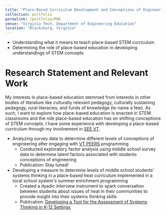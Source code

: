 ```yaml
---
title: "Place-Based Curriculum Development and Conceptions of Engineering"
collection: portfolio
permalink: /portfolio/PBE
venue: "Virginia Tech, Department of Engineering Education"
location: "Blacksburg, Virginia"
---
```


* Understanding what it means to teach place-based STEM curriculum
* Determining the role of place-based education in developing understandings of STEM concepts

Research Statement and Relevant Work
======
My interests in place-based education stemmed from interests in other bodies of literature like culturally relevant pedagogy, culturally sustaining pedagogy, rural literacies, and funds of knowledge (to name a few). As such, I want to explore how place-based education is enacted in STEM classrooms and the role place-based education has on shifting conceptions of STEM concepts. I have some experience with developing a place-based curriculum through my involvement in [SEE VT](https://theroanokestar.com/2021/05/07/va-tech-researcher-looks-to-instill-pride-and-hope-for-rural-schoolchildren/).

* Analyzing survey data to determine different levels of conceptions of engineering after engaging with [VT PEERS](https://eng.vt.edu/magazine/stories/spring-2020/discovering-the-rural-engineer.html) programming
  * Conducted exploratory factor analysis using middle school survey data to determine latent factors associated with students conceptions of engineering
  * Publication: Stay tuned!
* Developing a measure to determine levels of middle school students' systems thinking in a place-based heat curriculum implemented in a local school system's summer enrichment programming
  * Created a dyadic interview instrument to spark conversation between students about issues of heat in their communities to provide insight into their systems thinking skills
  * Publication: [Developing a Tool for the Assessment of Systems Thinking in K-12 Settings](https://ieeexplore.ieee.org/abstract/document/10343175)
